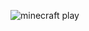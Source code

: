 ![minecraft](https://github.com/monroevilleRAT/ziggly/assets/105075928/1a05e8d4-fe16-4b56-9cfe-b87111347c63)
play

